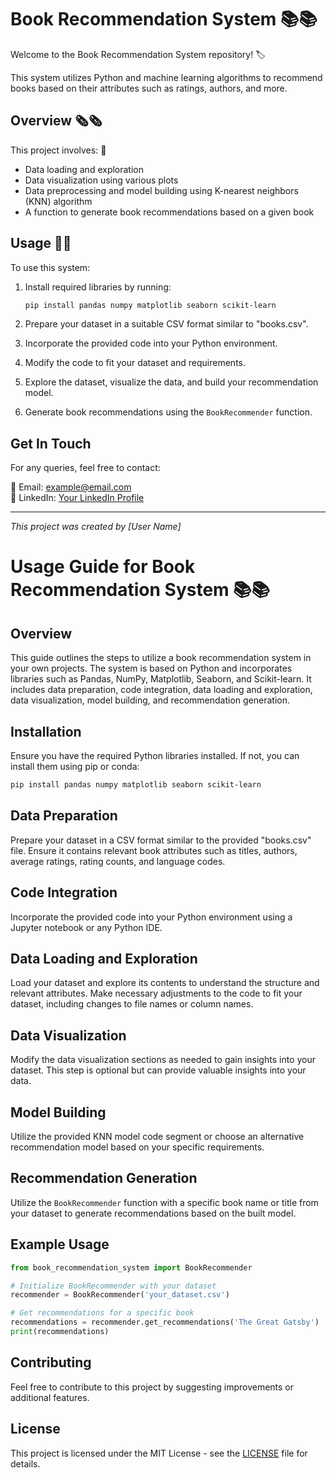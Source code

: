 # Book Recommendation System 📚📚

Welcome to the Book Recommendation System repository! 🏷️
 
This system utilizes Python and machine learning algorithms to recommend books based on their attributes such as ratings, authors, and more.

## Overview 🗞️🗞️

This project involves: 📄
- Data loading and exploration
- Data visualization using various plots
- Data preprocessing and model building using K-nearest neighbors (KNN) algorithm
- A function to generate book recommendations based on a given book

## Usage 📃📃

To use this system:
1. Install required libraries by running:
    ```bash
    pip install pandas numpy matplotlib seaborn scikit-learn
    ```

2. Prepare your dataset in a suitable CSV format similar to "books.csv".

3. Incorporate the provided code into your Python environment.

4. Modify the code to fit your dataset and requirements.

5. Explore the dataset, visualize the data, and build your recommendation model.

6. Generate book recommendations using the `BookRecommender` function.

## Get In Touch

For any queries, feel free to contact:

📧 Email: example@email.com  
🔗 LinkedIn: [Your LinkedIn Profile](https://www.linkedin.com/your_profile)  

---
*This project was created by [User Name]*

# Usage Guide for Book Recommendation System 📚📚

## Overview 

This guide outlines the steps to utilize a book recommendation system in your own projects. The system is based on Python and incorporates libraries such as Pandas, NumPy, Matplotlib, Seaborn, and Scikit-learn. It includes data preparation, code integration, data loading and exploration, data visualization, model building, and recommendation generation.

## Installation

Ensure you have the required Python libraries installed. If not, you can install them using pip or conda:

```bash
pip install pandas numpy matplotlib seaborn scikit-learn
```

## Data Preparation

Prepare your dataset in a CSV format similar to the provided "books.csv" file. Ensure it contains relevant book attributes such as titles, authors, average ratings, rating counts, and language codes.

## Code Integration

Incorporate the provided code into your Python environment using a Jupyter notebook or any Python IDE.

## Data Loading and Exploration

Load your dataset and explore its contents to understand the structure and relevant attributes. Make necessary adjustments to the code to fit your dataset, including changes to file names or column names.

## Data Visualization

Modify the data visualization sections as needed to gain insights into your dataset. This step is optional but can provide valuable insights into your data.

## Model Building

Utilize the provided KNN model code segment or choose an alternative recommendation model based on your specific requirements.

## Recommendation Generation

Utilize the `BookRecommender` function with a specific book name or title from your dataset to generate recommendations based on the built model.

## Example Usage

```python
from book_recommendation_system import BookRecommender

# Initialize BookRecommender with your dataset
recommender = BookRecommender('your_dataset.csv')

# Get recommendations for a specific book
recommendations = recommender.get_recommendations('The Great Gatsby')
print(recommendations)
```

## Contributing

Feel free to contribute to this project by suggesting improvements or additional features.

## License

This project is licensed under the MIT License - see the [LICENSE](LICENSE) file for details.
